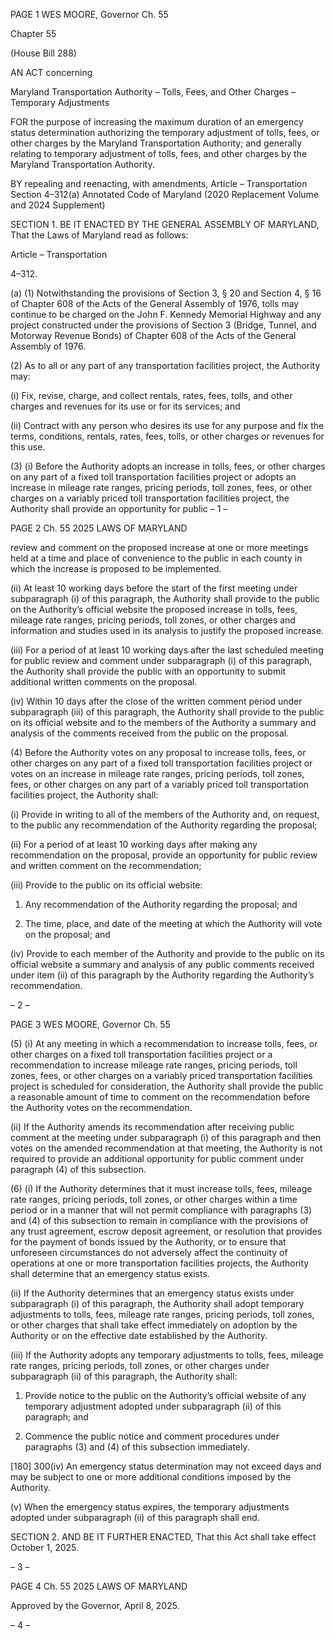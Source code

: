 PAGE 1
WES MOORE, Governor Ch. 55

Chapter 55

(House Bill 288)

AN ACT concerning

Maryland Transportation Authority – Tolls, Fees, and Other Charges
– Temporary Adjustments

FOR the purpose of increasing the maximum duration of an emergency status
determination authorizing the temporary adjustment of tolls, fees, or other charges
by the Maryland Transportation Authority; and generally relating to temporary
adjustment of tolls, fees, and other charges by the Maryland Transportation
Authority.

BY repealing and reenacting, with amendments,
Article – Transportation
Section 4–312(a)
Annotated Code of Maryland
(2020 Replacement Volume and 2024 Supplement)

SECTION 1. BE IT ENACTED BY THE GENERAL ASSEMBLY OF MARYLAND,
That the Laws of Maryland read as follows:

Article – Transportation

4–312.

(a) (1) Notwithstanding the provisions of Section 3, § 20 and Section 4, § 16 of
Chapter 608 of the Acts of the General Assembly of 1976, tolls may continue to be charged
on the John F. Kennedy Memorial Highway and any project constructed under the
provisions of Section 3 (Bridge, Tunnel, and Motorway Revenue Bonds) of Chapter 608 of
the Acts of the General Assembly of 1976.

(2) As to all or any part of any transportation facilities project, the
Authority may:

(i) Fix, revise, charge, and collect rentals, rates, fees, tolls, and other
charges and revenues for its use or for its services; and

(ii) Contract with any person who desires its use for any purpose and
fix the terms, conditions, rentals, rates, fees, tolls, or other charges or revenues for this use.

(3) (i) Before the Authority adopts an increase in tolls, fees, or other
charges on any part of a fixed toll transportation facilities project or adopts an increase in
mileage rate ranges, pricing periods, toll zones, fees, or other charges on a variably priced
toll transportation facilities project, the Authority shall provide an opportunity for public
– 1 –

PAGE 2
Ch. 55 2025 LAWS OF MARYLAND

review and comment on the proposed increase at one or more meetings held at a time and
place of convenience to the public in each county in which the increase is proposed to be
implemented.

(ii) At least 10 working days before the start of the first meeting
under subparagraph (i) of this paragraph, the Authority shall provide to the public on the
Authority’s official website the proposed increase in tolls, fees, mileage rate ranges, pricing
periods, toll zones, or other charges and information and studies used in its analysis to
justify the proposed increase.

(iii) For a period of at least 10 working days after the last scheduled
meeting for public review and comment under subparagraph (i) of this paragraph, the
Authority shall provide the public with an opportunity to submit additional written
comments on the proposal.

(iv) Within 10 days after the close of the written comment period
under subparagraph (iii) of this paragraph, the Authority shall provide to the public on its
official website and to the members of the Authority a summary and analysis of the
comments received from the public on the proposal.

(4) Before the Authority votes on any proposal to increase tolls, fees, or
other charges on any part of a fixed toll transportation facilities project or votes on an
increase in mileage rate ranges, pricing periods, toll zones, fees, or other charges on any
part of a variably priced toll transportation facilities project, the Authority shall:

(i) Provide in writing to all of the members of the Authority and, on
request, to the public any recommendation of the Authority regarding the proposal;

(ii) For a period of at least 10 working days after making any
recommendation on the proposal, provide an opportunity for public review and written
comment on the recommendation;

(iii) Provide to the public on its official website:

1. Any recommendation of the Authority regarding the
proposal; and

2. The time, place, and date of the meeting at which the
Authority will vote on the proposal; and

(iv) Provide to each member of the Authority and provide to the
public on its official website a summary and analysis of any public comments received
under item (ii) of this paragraph by the Authority regarding the Authority’s
recommendation.

– 2 –

PAGE 3
WES MOORE, Governor Ch. 55

(5) (i) At any meeting in which a recommendation to increase tolls, fees,
or other charges on a fixed toll transportation facilities project or a recommendation to
increase mileage rate ranges, pricing periods, toll zones, fees, or other charges on a variably
priced transportation facilities project is scheduled for consideration, the Authority shall
provide the public a reasonable amount of time to comment on the recommendation before
the Authority votes on the recommendation.

(ii) If the Authority amends its recommendation after receiving
public comment at the meeting under subparagraph (i) of this paragraph and then votes on
the amended recommendation at that meeting, the Authority is not required to provide an
additional opportunity for public comment under paragraph (4) of this subsection.

(6) (i) If the Authority determines that it must increase tolls, fees,
mileage rate ranges, pricing periods, toll zones, or other charges within a time period or in
a manner that will not permit compliance with paragraphs (3) and (4) of this subsection to
remain in compliance with the provisions of any trust agreement, escrow deposit
agreement, or resolution that provides for the payment of bonds issued by the Authority,
or to ensure that unforeseen circumstances do not adversely affect the continuity of
operations at one or more transportation facilities projects, the Authority shall determine
that an emergency status exists.

(ii) If the Authority determines that an emergency status exists
under subparagraph (i) of this paragraph, the Authority shall adopt temporary adjustments
to tolls, fees, mileage rate ranges, pricing periods, toll zones, or other charges that shall
take effect immediately on adoption by the Authority or on the effective date established
by the Authority.

(iii) If the Authority adopts any temporary adjustments to tolls, fees,
mileage rate ranges, pricing periods, toll zones, or other charges under subparagraph (ii) of
this paragraph, the Authority shall:

1. Provide notice to the public on the Authority’s official
website of any temporary adjustment adopted under subparagraph (ii) of this paragraph;
and

2. Commence the public notice and comment procedures
under paragraphs (3) and (4) of this subsection immediately.

[180] 300(iv) An emergency status determination may not exceed
days and may be subject to one or more additional conditions imposed by the Authority.

(v) When the emergency status expires, the temporary adjustments
adopted under subparagraph (ii) of this paragraph shall end.

SECTION 2. AND BE IT FURTHER ENACTED, That this Act shall take effect
October 1, 2025.

– 3 –

PAGE 4
Ch. 55 2025 LAWS OF MARYLAND

Approved by the Governor, April 8, 2025.

– 4 –